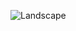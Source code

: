 ![Landscape](https://thetechnoskeptic.com/wp-content/uploads/2019/03/NightSky_iStock_den-belitsky_900.jpg)
